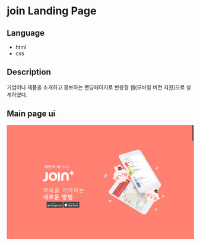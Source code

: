 # join Landing Page


## Language

* html
* css

## Description

기업이나 제품을 소개하고 홍보하는 랜딩페이지로 반응형 웹(모바일 버전 지원)으로 설계하였다.

## Main page ui

![main_page](./img/main_page.png)

